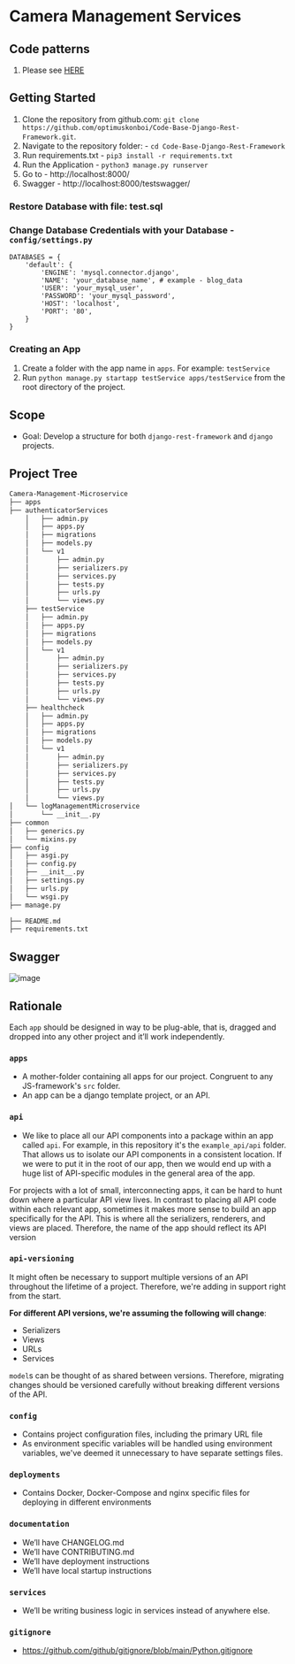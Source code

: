 # Camera Management Services

## Code patterns
1. Please see [HERE](https://docs.google.com/document/d/1PcPYR32B2S5YPrsAKrCcrEkeksQUY799q_cD4rKN3Xs/edit?usp=sharing)
## Getting Started
1. Clone the repository from github.com: `git clone https://github.com/optimuskonboi/Code-Base-Django-Rest-Framework.git`.
2. Navigate to the repository folder: - `cd Code-Base-Django-Rest-Framework`
3. Run requirements.txt - `pip3 install -r requirements.txt`
4. Run the Application - `python3 manage.py runserver`
5. Go to - http://localhost:8000/
6. Swagger - http://localhost:8000/testswagger/

### Restore Database with file: test.sql

### Change Database Credentials with your Database - `config/settings.py`

```
DATABASES = {
    'default': {
        'ENGINE': 'mysql.connector.django',
        'NAME': 'your_database_name', # example - blog_data
        'USER': 'your_mysql_user',
        'PASSWORD': 'your_mysql_password',
        'HOST': 'localhost',
        'PORT': '80',
    }
}
```

### Creating an App
1. Create a folder with the app name in `apps`. For example: `testService`
1. Run `python manage.py startapp testService apps/testService` from the root directory of the project.

## Scope
- Goal: Develop a structure for both `django-rest-framework` and `django` projects.

## Project Tree
```bash
Camera-Management-Microservice
├── apps
├── authenticatorServices
    │   ├── admin.py
    │   ├── apps.py
    │   ├── migrations
    │   ├── models.py
    │   └── v1
    │       ├── admin.py
    │       ├── serializers.py
    │       ├── services.py
    │       ├── tests.py
    │       ├── urls.py
    │       └── views.py
    ├── testService
    │   ├── admin.py
    │   ├── apps.py
    │   ├── migrations
    │   ├── models.py
    │   └── v1
    │       ├── admin.py
    │       ├── serializers.py
    │       ├── services.py
    │       ├── tests.py
    │       ├── urls.py
    │       └── views.py
    ├── healthcheck
    │   ├── admin.py
    │   ├── apps.py
    │   ├── migrations
    │   ├── models.py
    │   └── v1
    │       ├── admin.py
    │       ├── serializers.py
    │       ├── services.py
    │       ├── tests.py
    │       ├── urls.py
    │       └── views.py
│   └── logManagementMicroservice
│       └── __init__.py
├── common
│   ├── generics.py
│   └── mixins.py
├── config
│   ├── asgi.py
│   ├── config.py
│   ├── __init__.py
│   ├── settings.py
│   ├── urls.py
│   └── wsgi.py
├── manage.py

├── README.md
├── requirements.txt
```
## Swagger
![image](https://github.com/optimuskonboi/Code-Base-Django-Rest-Framework/assets/71746399/596e1a7d-d110-427b-88bd-9c4a67c0f657)


## Rationale
Each `app` should be designed in way to be plug-able, that is, dragged and dropped
into any other project and it’ll work independently.

### `apps`
* A mother-folder containing all apps for our project. Congruent to any JS-framework's `src` folder.
* An app can be a django template project, or an API.

### `api`
* We like to place all our API components into a package within an app called
`api`. For example, in this repository it's the `example_api/api` folder. That allows us to isolate our API components in a consistent location. If
we were to put it in the root of our app, then we would end up with a huge list
of API-specific modules in the general area of the app.

For projects with a lot of small, interconnecting apps, it can be hard to hunt
down where a particular API view lives. In contrast to placing all API code
within each relevant app, sometimes it makes more sense to build an app
specifically for the API. This is where all the serializers, renderers, and views
are placed. Therefore, the name of the app should reflect its API version

### `api-versioning`
It might often be necessary to support multiple versions of an API throughout the lifetime of a project. Therefore, we're adding in support right from the start.

**For different API versions, we're assuming the following will change**:
- Serializers
- Views
- URLs
- Services

`model`s can be thought of as shared between versions. Therefore, migrating changes should be versioned carefully without breaking different versions of the API.

### `config`
* Contains project configuration files, including the primary URL file
* As environment specific variables will be handled using environment variables, we've deemed it unnecessary to have separate settings files.

### `deployments`
* Contains Docker, Docker-Compose and nginx specific files for deploying in different
environments

### `documentation`
* We’ll have CHANGELOG.md
* We’ll have CONTRIBUTING.md
* We’ll have deployment instructions
* We’ll have local startup instructions

### `services`
* We’ll be writing business logic in services instead of anywhere else.

### `gitignore`
* https://github.com/github/gitignore/blob/main/Python.gitignore
